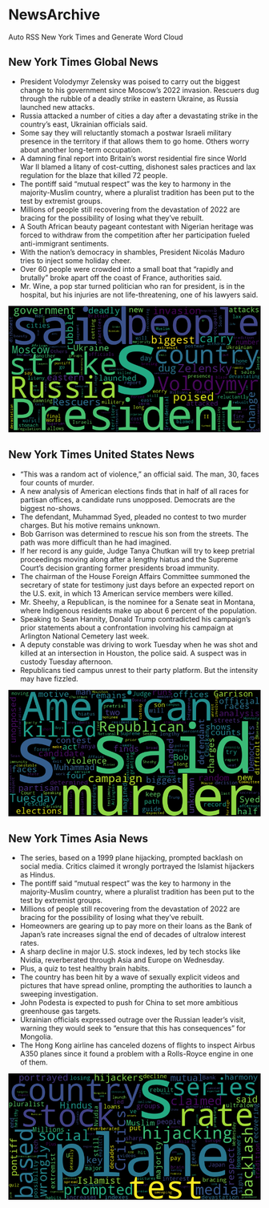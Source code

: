 # NewsArchive
Auto RSS New York Times and Generate Word Cloud

## New York Times Global News
* President Volodymyr Zelensky was poised to carry out the biggest change to his government since Moscow’s 2022 invasion. Rescuers dug through the rubble of a deadly strike in eastern Ukraine, as Russia launched new attacks.
* Russia attacked a number of cities a day after a devastating strike in the country’s east, Ukrainian officials said.
* Some say they will reluctantly stomach a postwar Israeli military presence in the territory if that allows them to go home. Others worry about another long-term occupation.
* A damning final report into Britain’s worst residential fire since World War II blamed a litany of cost-cutting, dishonest sales practices and lax regulation for the blaze that killed 72 people.
* The pontiff said “mutual respect” was the key to harmony in the majority-Muslim country, where a pluralist tradition has been put to the test by extremist groups.
* Millions of people still recovering from the devastation of 2022 are bracing for the possibility of losing what they’ve rebuilt.
* A South African beauty pageant contestant with Nigerian heritage was forced to withdraw from the competition after her participation fueled anti-immigrant sentiments.
* With the nation’s democracy in shambles, President Nicolás Maduro tries to inject some holiday cheer.
* Over 60 people were crowded into a small boat that “rapidly and brutally” broke apart off the coast of France, authorities said.
* Mr. Wine, a pop star turned politician who ran for president, is in the hospital, but his injuries are not life-threatening, one of his lawyers said.

![Global](./global.png)
## New York Times United States News
* “This was a random act of violence,” an official said. The man, 30, faces four counts of murder.
* A new analysis of American elections finds that in half of all races for partisan offices, a candidate runs unopposed. Democrats are the biggest no-shows.
* The defendant, Muhammad Syed, pleaded no contest to two murder charges. But his motive remains unknown.
* Bob Garrison was determined to rescue his son from the streets. The path was more difficult than he had imagined.
* If her record is any guide, Judge Tanya Chutkan will try to keep pretrial proceedings moving along after a lengthy hiatus and the Supreme Court’s decision granting former presidents broad immunity.
* The chairman of the House Foreign Affairs Committee summoned the secretary of state for testimony just days before an expected report on the U.S. exit, in which 13 American service members were killed.
* Mr. Sheehy, a Republican, is the nominee for a Senate seat in Montana, where Indigenous residents make up about 6 percent of the population.
* Speaking to Sean Hannity, Donald Trump contradicted his campaign’s prior statements about a confrontation involving his campaign at Arlington National Cemetery last week.
* A deputy constable was driving to work Tuesday when he was shot and killed at an intersection in Houston, the police said. A suspect was in custody Tuesday afternoon.
* Republicans tied campus unrest to their party platform. But the intensity may have fizzled.

![US](./usnews.png)
## New York Times Asia News
* The series, based on a 1999 plane hijacking, prompted backlash on social media. Critics claimed it wrongly portrayed the Islamist hijackers as Hindus.
* The pontiff said “mutual respect” was the key to harmony in the majority-Muslim country, where a pluralist tradition has been put to the test by extremist groups.
* Millions of people still recovering from the devastation of 2022 are bracing for the possibility of losing what they’ve rebuilt.
* Homeowners are gearing up to pay more on their loans as the Bank of Japan’s rate increases signal the end of decades of ultralow interest rates.
* A sharp decline in major U.S. stock indexes, led by tech stocks like Nvidia, reverberated through Asia and Europe on Wednesday.
* Plus, a quiz to test healthy brain habits.
* The country has been hit by a wave of sexually explicit videos and pictures that have spread online, prompting the authorities to launch a sweeping investigation.
* John Podesta is expected to push for China to set more ambitious greenhouse gas targets.
* Ukrainian officials expressed outrage over the Russian leader’s visit, warning they would seek to “ensure that this has consequences” for Mongolia.
* The Hong Kong airline has canceled dozens of flights to inspect Airbus A350 planes since it found a problem with a Rolls-Royce engine in one of them.

![Asian](./asian.png)
